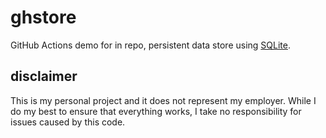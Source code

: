 # ghstore

GitHub Actions demo for in repo, persistent data store using [SQLite](https://sqlite.org/index.html).



## disclaimer

This is my personal project and it does not represent my employer. While I do my best to ensure that everything works, I take no responsibility for issues caused by this code.